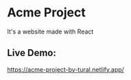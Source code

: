 # Acme Project

It's a website made with React

## Live Demo:

https://acme-project-by-tural.netlify.app/
